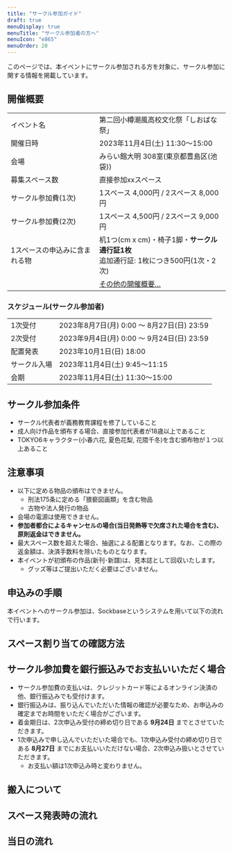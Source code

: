 ```yaml
---
title: "サークル参加ガイド"
draft: true
menuDisplay: true
menuTitle: "サークル参加者の方へ"
menuIcon: "e865"
menuOrder: 20
---
```


このページでは、本イベントにサークル参加される方を対象に、サークル参加に関する情報を掲載しています。

## 開催概要

|                               |                                                                                          |
| ----------------------------- | ---------------------------------------------------------------------------------------- |
| イベント名                    | 第二回小樽潮風高校文化祭「しおばな祭」                                                   |
| 開催日時                      | 2023年11月4日(土) 11:30～15:00                                                           |
| 会場                          | みらい館大明 308室(東京都豊島区(池袋))                                                   |
| 募集スペース数                | 直接参加xxスペース                                                                       |
| サークル参加費(1次)           | 1スペース 4,000円 / 2スペース 8,000円                                                    |
| サークル参加費(2次)           | 1スペース 4,500円 / 2スペース 9,000円                                                    |
| 1スペースの申込みに含まれる物 | 机1つ(cm x cm)・椅子1脚・**サークル通行証1枚**<br />追加通行証: 1枚につき500円(1次・2次) |
|                               | [その他の開催概要…](/detail)                                                             |

### スケジュール(サークル参加者)

|              |                                            |
| ------------ | ------------------------------------------ |
| 1次受付      | 2023年8月7日(月) 0:00 ～ 8月27日(日) 23:59 |
| 2次受付      | 2023年9月4日(月) 0:00 ～ 9月24日(日) 23:59 |
| 配置発表     | 2023年10月1日(日) 18:00                    |
| サークル入場 | 2023年11月4日(土) 9:45～11:15              |
| 会期         | 2023年11月4日(土) 11:30～15:00             |

## サークル参加条件

- サークル代表者が義務教育課程を修了していること
- 成人向け作品を頒布する場合、直接参加代表者が18歳以上であること
- TOKYO6キャラクター(小春六花, 夏色花梨, 花隈千冬)を含む頒布物が１つ以上あること

## 注意事項

- 以下に定める物品の頒布はできません。
  - 刑法175条に定める「猥褻図画類」を含む物品
  - 古物や法人発行の物品
- 会場の電源は使用できません。
- **参加者都合によるキャンセルの場合(当日発熱等で欠席された場合を含む)、原則返金はできません。**
- 最大スペース数を超えた場合、抽選による配置となります。なお、この際の返金額は、決済手数料を除いたものとなります。
- 本イベントが初頒布の作品(新刊･新譜)は、見本誌として回収いたします。
  - グッズ等はご提出いただく必要はございません。

## 申込みの手順

本イベントへのサークル参加は、Sockbaseというシステムを用いて以下の流れで行います。

## スペース割り当ての確認方法

## サークル参加費を銀行振込みでお支払いいただく場合

- サークル参加費の支払いは、クレジットカード等によるオンライン決済の他、銀行振込みでも受付けます。
- 銀行振込みは、振り込んでいただいた情報の確認が必要なため、お申込みの確定までお時間をいただく場合がございます。
- 着金期日は、2次申込み受付の締め切り日である **9月24日** までとさせていただきます。
- 1次申込みで申し込んでいただいた場合でも、1次申込み受付の締め切り日である **8月27日** までにお支払いいただけない場合、2次申込み扱いとさせていただきます。
  - お支払い額は1次申込み時と変わりません。

## 搬入について

## スペース発表時の流れ

## 当日の流れ
